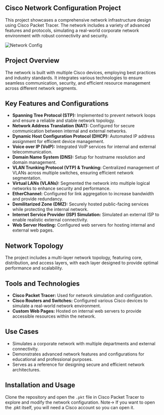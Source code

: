 ## Cisco Network Configuration Project

This project showcases a comprehensive network infrastructure design using Cisco Packet Tracer. The network includes a variety of advanced features and protocols, simulating a real-world corporate network environment with robust connectivity and security.

![Network Config](https://github.com/user-attachments/assets/035fc873-5123-44c3-91d3-3a5e194840fa)


## Project Overview
The network is built with multiple Cisco devices, employing best practices and industry standards. It integrates various technologies to ensure seamless communication, security, and efficient resource management across different network segments.

## Key Features and Configurations

- **Spanning Tree Protocol (STP):** Implemented to prevent network loops and ensure a reliable and stable network topology.
- **Network Address Translation (NAT):** Configured for secure communication between internal and external networks.
- **Dynamic Host Configuration Protocol (DHCP):** Automated IP address assignment for efficient device management.
- **Voice over IP (VoIP):** Integrated VoIP services for internal and external telecommunication.
- **Domain Name System (DNS):** Setup for hostname resolution and domain management.
- **VLAN Trunking Protocol (VTP) & Trunking:** Centralized management of VLANs across multiple switches, ensuring efficient network segmentation.
- **Virtual LANs (VLANs):** Segmented the network into multiple logical networks to enhance security and performance.
- **EtherChannel:** Configured for link aggregation to increase bandwidth and provide redundancy.
- **Demilitarized Zone (DMZ):** Securely hosted public-facing services while protecting the internal network.
- **Internet Service Provider (ISP) Simulation:** Simulated an external ISP to enable realistic external connectivity.
- **Web Server Hosting:** Configured web servers for hosting internal and external web pages.

## Network Topology
The project includes a multi-layer network topology, featuring core, distribution, and access layers, with each layer designed to provide optimal performance and scalability.

## Tools and Technologies
- **Cisco Packet Tracer:** Used for network simulation and configuration.
- **Cisco Routers and Switches:** Configured various Cisco devices to simulate a real-world network environment.
- **Custom Web Pages:** Hosted on internal web servers to provide accessible resources within the network.

## Use Cases
- Simulates a corporate network with multiple departments and external connectivity.
- Demonstrates advanced network features and configurations for educational and professional purposes.
- Serves as a reference for designing secure and efficient network architectures.

## Installation and Usage
Clone the repository and open the `.pkt` file in Cisco Packet Tracer to explore and modify the network configuration.
Note-> If you want to open the .pkt itself, you will need a Cisco account so you can open it.


